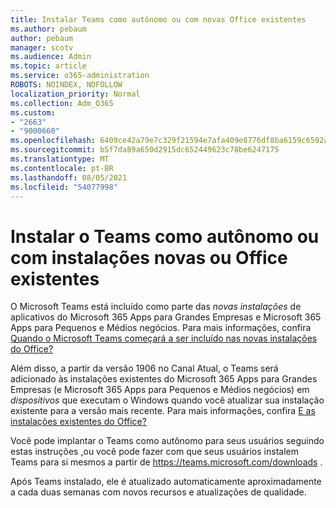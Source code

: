 ```yaml
---
title: Instalar Teams como autônomo ou com novas Office existentes
ms.author: pebaum
author: pebaum
manager: scotv
ms.audience: Admin
ms.topic: article
ms.service: o365-administration
ROBOTS: NOINDEX, NOFOLLOW
localization_priority: Normal
ms.collection: Adm_O365
ms.custom:
- "2663"
- "9000660"
ms.openlocfilehash: 6409ce42a79e7c329f21594e7afa409e8776df8ba6159c6592a4be2bfa648261
ms.sourcegitcommit: b5f7da89a650d2915dc652449623c78be6247175
ms.translationtype: MT
ms.contentlocale: pt-BR
ms.lasthandoff: 08/05/2021
ms.locfileid: "54077998"
---
```

# <a name="installing-teams-as-standalone-or-with-new-or-existing-office-installations"></a>Instalar o Teams como autônomo ou com instalações novas ou Office existentes

O Microsoft Teams está incluído como parte das *novas instalações* de aplicativos do Microsoft 365 Apps para Grandes Empresas e Microsoft 365 Apps para Pequenos e Médios negócios. Para mais informações, confira [Quando o Microsoft Teams começará a ser incluído nas novas instalações do Office?](https://docs.microsoft.com/deployoffice/teams-install#when-will-microsoft-teams-start-being-included-with-new-installations-of-microsoft-365-apps)

Além disso, a partir da versão 1906 no Canal Atual, o Teams será adicionado às instalações existentes do Microsoft 365 Apps para Grandes Empresas (e Microsoft 365 Apps para Pequenos e Médios negócios) em *dispositivos* que executam o Windows quando você atualizar sua instalação existente para a versão mais recente. Para mais informações, confira [E as instalações existentes do Office?](https://docs.microsoft.com/deployoffice/teams-install#what-about-existing-installations-of-microsoft-365-apps)

Você pode implantar o Teams como autônomo para seus usuários seguindo estas instruções [,](https://docs.microsoft.com/MicrosoftTeams/msi-deployment)ou você pode fazer com que seus usuários instalem Teams para si mesmos a partir de https://teams.microsoft.com/downloads .

Após Teams instalado, ele é atualizado [](https://docs.microsoft.com/deployoffice/teams-install#feature-and-quality-updates-for-microsoft-teams) automaticamente aproximadamente a cada duas semanas com novos recursos e atualizações de qualidade. 

